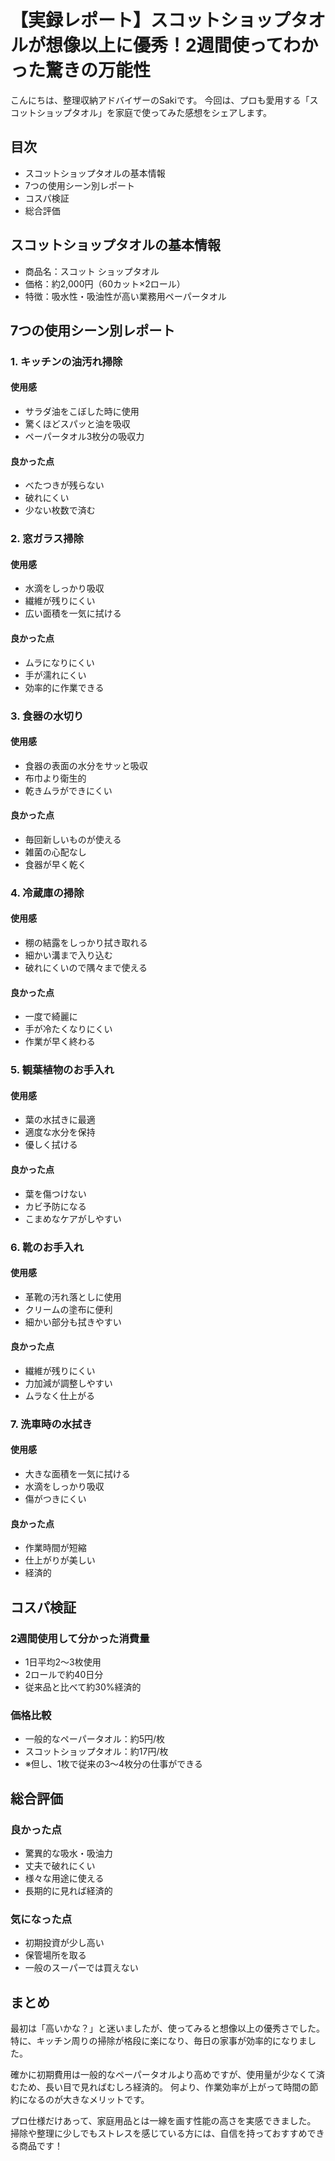 # 【実録レポート】スコットショップタオルが想像以上に優秀！2週間使ってわかった驚きの万能性

こんにちは、整理収納アドバイザーのSakiです。
今回は、プロも愛用する「スコットショップタオル」を家庭で使ってみた感想をシェアします。

## 目次
- スコットショップタオルの基本情報
- 7つの使用シーン別レポート
- コスパ検証
- 総合評価

## スコットショップタオルの基本情報

- 商品名：スコット ショップタオル
- 価格：約2,000円（60カット×2ロール）
- 特徴：吸水性・吸油性が高い業務用ペーパータオル

## 7つの使用シーン別レポート

### 1. キッチンの油汚れ掃除
#### 使用感
- サラダ油をこぼした時に使用
- 驚くほどスパッと油を吸収
- ペーパータオル3枚分の吸収力

#### 良かった点
- べたつきが残らない
- 破れにくい
- 少ない枚数で済む

### 2. 窓ガラス掃除
#### 使用感
- 水滴をしっかり吸収
- 繊維が残りにくい
- 広い面積を一気に拭ける

#### 良かった点
- ムラになりにくい
- 手が濡れにくい
- 効率的に作業できる

### 3. 食器の水切り
#### 使用感
- 食器の表面の水分をサッと吸収
- 布巾より衛生的
- 乾きムラができにくい

#### 良かった点
- 毎回新しいものが使える
- 雑菌の心配なし
- 食器が早く乾く

### 4. 冷蔵庫の掃除
#### 使用感
- 棚の結露をしっかり拭き取れる
- 細かい溝まで入り込む
- 破れにくいので隅々まで使える

#### 良かった点
- 一度で綺麗に
- 手が冷たくなりにくい
- 作業が早く終わる

### 5. 観葉植物のお手入れ
#### 使用感
- 葉の水拭きに最適
- 適度な水分を保持
- 優しく拭ける

#### 良かった点
- 葉を傷つけない
- カビ予防になる
- こまめなケアがしやすい

### 6. 靴のお手入れ
#### 使用感
- 革靴の汚れ落としに使用
- クリームの塗布に便利
- 細かい部分も拭きやすい

#### 良かった点
- 繊維が残りにくい
- 力加減が調整しやすい
- ムラなく仕上がる

### 7. 洗車時の水拭き
#### 使用感
- 大きな面積を一気に拭ける
- 水滴をしっかり吸収
- 傷がつきにくい

#### 良かった点
- 作業時間が短縮
- 仕上がりが美しい
- 経済的

## コスパ検証

### 2週間使用して分かった消費量
- 1日平均2～3枚使用
- 2ロールで約40日分
- 従来品と比べて約30%経済的

### 価格比較
- 一般的なペーパータオル：約5円/枚
- スコットショップタオル：約17円/枚
- ※但し、1枚で従来の3～4枚分の仕事ができる

## 総合評価

### 良かった点
- 驚異的な吸水・吸油力
- 丈夫で破れにくい
- 様々な用途に使える
- 長期的に見れば経済的

### 気になった点
- 初期投資が少し高い
- 保管場所を取る
- 一般のスーパーでは買えない

## まとめ

最初は「高いかな？」と迷いましたが、使ってみると想像以上の優秀さでした。
特に、キッチン周りの掃除が格段に楽になり、毎日の家事が効率的になりました。

確かに初期費用は一般的なペーパータオルより高めですが、使用量が少なくて済むため、長い目で見ればむしろ経済的。
何より、作業効率が上がって時間の節約になるのが大きなメリットです。

プロ仕様だけあって、家庭用品とは一線を画す性能の高さを実感できました。
掃除や整理に少しでもストレスを感じている方には、自信を持っておすすめできる商品です！